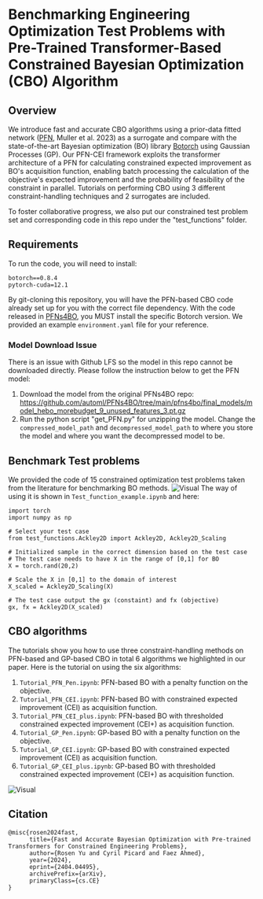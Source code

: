 # Benchmarking Engineering Optimization Test Problems with Pre-Trained Transformer-Based Constrained Bayesian Optimization (CBO) Algorithm

## Overview
We introduce fast and accurate CBO algorithms using a prior-data fitted network ([PFN](https://github.com/automl/PFNs4BO), Muller et al. 2023) as a surrogate and compare with the state-of-the-art Bayesian optimization (BO) library [Botorch](https://github.com/pytorch/botorch) using Gaussian Processes (GP). Our PFN-CEI framework exploits the transformer architecture of a PFN for calculating constrained expected improvement as BO's acquisition function, enabling batch processing the calculation of the objective's expected improvement and the probability of feasibility of the constraint in parallel. Tutorials on performing CBO using 3 different constraint-handling techniques and 2 surrogates are included.

To foster collaborative progress, we also put our constrained test problem set and corresponding code in this repo under the "test_functions" folder. 

## Requirements
To run the code, you will need to install:
```
botorch==0.8.4
pytorch-cuda=12.1
```
By git-cloning this repository, you will have the PFN-based CBO code already set up for you with the correct file dependency. With the code released in [PFNs4BO](https://github.com/automl/PFNs4BO), you MUST install the specific Botorch version. We provided an example ```environment.yaml``` file for your reference. 

### Model Download Issue
There is an issue with Github LFS so the model in this repo cannot be downloaded directly. Please follow the instruction below to get the PFN model:

1. Download the model from the original PFNs4BO repo: https://github.com/automl/PFNs4BO/tree/main/pfns4bo/final_models/model_hebo_morebudget_9_unused_features_3.pt.gz
2. Run the python script "get_PFN.py" for unzipping the model. Change the ```compressed_model_path``` and ```decompressed_model_path``` to where you store the model and where you want the decompressed model to be.


## Benchmark Test problems
We provided the code of 15 constrained optimization test problems taken from the literature for benchmarking BO methods. 
![Visual](Icons.png)
The way of using it is shown in `Test_function_example.ipynb` and here:
```
import torch
import numpy as np

# Select your test case
from test_functions.Ackley2D import Ackley2D, Ackley2D_Scaling

# Initialized sample in the correct dimension based on the test case
# The test case needs to have X in the range of [0,1] for BO
X = torch.rand(20,2)

# Scale the X in [0,1] to the domain of interest
X_scaled = Ackley2D_Scaling(X)

# The test case output the gx (constaint) and fx (objective)
gx, fx = Ackley2D(X_scaled)
```



## CBO algorithms
The tutorials show you how to use three constraint-handling methods on PFN-based and GP-based CBO in total 6 algorithms we highlighted in our paper. Here is the tutorial on using the six algorithms:

1. `Tutorial_PFN_Pen.ipynb`: PFN-based BO with a penalty function on the objective.
2. `Tutorial_PFN_CEI.ipynb`: PFN-based BO with constrained expected improvement (CEI) as acquisition function.
3. `Tutorial_PFN_CEI_plus.ipynb`: PFN-based BO with thresholded constrained expected improvement (CEI+) as acquisition function.
4. `Tutorial_GP_Pen.ipynb`: GP-based BO with a penalty function on the objective.
5. `Tutorial_GP_CEI.ipynb`: GP-based BO with constrained expected improvement (CEI) as acquisition function.
6. `Tutorial_GP_CEI_plus.ipynb`: GP-based BO with thresholded constrained expected improvement (CEI+) as acquisition function.

![Visual](image.png)

## Citation
```
@misc{rosen2024fast,
      title={Fast and Accurate Bayesian Optimization with Pre-trained Transformers for Constrained Engineering Problems}, 
      author={Rosen Yu and Cyril Picard and Faez Ahmed},
      year={2024},
      eprint={2404.04495},
      archivePrefix={arXiv},
      primaryClass={cs.CE}
}
```
